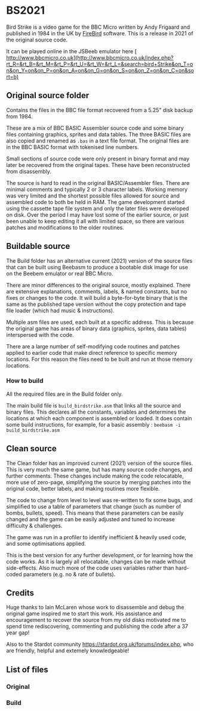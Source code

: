 # BS2021
Bird Strike is a video game for the BBC Micro written by Andy Frigaard and published in 1984 in the UK by [FireBird](https://en.wikipedia.org/wiki/Telecomsoft#Firebird) software.   This is a release in 2021 of the original source code.


It can be played online in the JSBeeb emulator here [ http://www.bbcmicro.co.uk](http://www.bbcmicro.co.uk/index.php?rt_R=&rt_B=&rt_M=&rt_P=&rt_U=&rt_W=&rt_L=&search=bird+Strike&on_T=on&on_Y=on&on_P=on&on_A=on&on_G=on&on_S=on&on_Z=on&on_C=on&sort=b)


## Original source folder
Contains the files in the BBC file format recovered from a 5.25" disk backup from 1984.

These are a mix of BBC BASIC Assembler source code and some binary files containing graphics, sprites and data tables.  The three BASIC files are also copied and renamed as `.bas` in a text file format.  The original files are in the BBC BASIC format with tokenised line numbers.

Small sections of source code were only present in binary format and may later be recovered from the original tapes.  These have been reconstructed from disassembly.

The source is hard to read in the original BASIC/Assembler files. 
There are minimal comments and typically 2 or 3 character labels.  Working memory was very limited and the shortest possible files allowed for source and assembled code to both be held in RAM.  The game development started using the cassette tape file system and only the later files were developed on disk. Over the period I may have lost some of the earlier source, or just been unable to keep editing it all with limited space, so there are various patches and modifications to the older routines.


## Buildable source 
The Build folder has an alternative current (2021) version of the source files that can be built using Beebasm to produce a bootable disk image for use on the Beebem emulator or real BBC Micro.

There are minor differences to the original source, mostly explained.  There are extensive explanations, comments, labels, & named constants, but no fixes or changes to the code.  It will build a byte-for-byte binary that is the same as the published tape version without the copy protection and tape file loader (which had music & instructions).

Multiple asm files are used, each built at a specific address.  This is because the original game has areas of binary data (graphics, sprites, data tables) interspersed with the code.

There are a large number of self-modifying code routines and patches applied to earlier code that make direct reference to specific memory locations.  For this reason the files need to be built and run at those memory locations.

### How to build
All the required files are in the Build folder only.   

The main build file is `build_birdstrike.asm` that links all the source and binary files.  This declares all the constants, variables and determines the locations at which each component is assembled or loaded.  It does contain some build instructions, for example, for a basic assembly :  `beebasm -i build_birdstrike.asm `


## Clean source 
The Clean folder has an improved current (2021) version of the source files.  This is very much the same game, but has many source code changes, and further comments.  These changes include making the code relocatable, more use of zero-page, simplifying the source by merging patches into the original code, better labels, and making routines more flexible.  

The code to change from level to level was re-written to fix some bugs, and simplified to use a table of parameters that change (such as number of bombs, bullets, speed).  This means that these parameters can be easily changed and the game can be easily adjusted and tuned to increase difficulty & challenges.

The game was run in a profiler to identify inefficient & heavily used code, and some optimisations applied.

This is the best version for any further development, or for learning how the code works.  As it is largely all relocatable, changes can be made without side-effects.  Also much more of the code uses variables rather than hard-coded parameters (e.g. no & rate of bullets).

## Credits
Huge thanks to Iain McLaren whose work to disassemble and debug the original game inspired me to start this work.  His assistance and encouragement to recover the source from my old disks motivated me to spend time rediscovering, commenting and publishing the code after a 37 year gap!

Also to the Stardot community https://stardot.org.uk/forums/index.php, who are friendly, helpful and extemely knowledgeable!

## List of files
### Original

### Build




